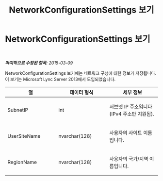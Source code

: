﻿---
title: NetworkConfigurationSettings 보기
TOCTitle: NetworkConfigurationSettings 보기
ms:assetid: 279ea5d1-5d07-44d4-8133-2557446914ca
ms:mtpsurl: https://technet.microsoft.com/ko-kr/library/JJ688003(v=OCS.15)
ms:contentKeyID: 49885693
ms.date: 08/10/2015
mtps_version: v=OCS.15
ms.translationtype: HT
---

# NetworkConfigurationSettings 보기

 

_**마지막으로 수정된 항목:** 2015-03-09_

NetworkConfigurationSettings 보기에는 네트워크 구성에 대한 정보가 저장됩니다. 이 보기는 Microsoft Lync Server 2013에서 도입되었습니다.


<table>
<colgroup>
<col style="width: 33%" />
<col style="width: 33%" />
<col style="width: 33%" />
</colgroup>
<thead>
<tr class="header">
<th>열</th>
<th>데이터 형식</th>
<th>세부 정보</th>
</tr>
</thead>
<tbody>
<tr class="odd">
<td><p>SubnetIP</p></td>
<td><p>int</p></td>
<td><p>서브넷 IP 주소입니다(IPv4 주소만 지원됨).</p></td>
</tr>
<tr class="even">
<td><p>UserSiteName</p></td>
<td><p>nvarchar(128)</p></td>
<td><p>사용자의 사이트 이름입니다.</p></td>
</tr>
<tr class="odd">
<td><p>RegionName</p></td>
<td><p>nvarchar(128)</p></td>
<td><p>사용자의 국가/지역 이름입니다.</p></td>
</tr>
</tbody>
</table>

